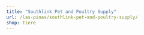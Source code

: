 ```yaml
---
title: "Southlink Pet and Poultry Supply"
url: /las-pinas/southlink-pet-and-poultry-supply/
shop: Tiere
---
```

